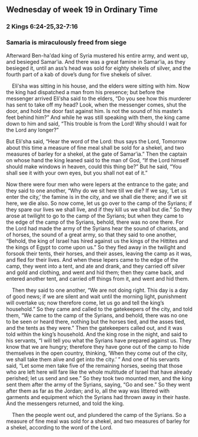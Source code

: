 ## Wednesday of week 19 in Ordinary Time

### 2 Kings 6:24-25,32-7:16

### Samaria is miraculously freed from siege

Afterward Ben-haʹdad king of Syria mustered his entire army, and went up, and besieged Samarʹia. And there was a great famine in Samarʹia, as they besieged it, until an ass’s head was sold for eighty shekels of silver, and the fourth part of a kab of dove’s dung for five shekels of silver.

    Eliʹsha was sitting in his house, and the elders were sitting with him. Now the king had dispatched a man from his presence; but before the messenger arrived Eliʹsha said to the elders, “Do you see how this murderer has sent to take off my head? Look, when the messenger comes, shut the door, and hold the door fast against him. Is not the sound of his master’s feet behind him?” And while he was still speaking with them, the king came down to him and said, “This trouble is from the Lord! Why should I wait for the Lord any longer?”

But Eliʹsha said, “Hear the word of the Lord: thus says the Lord, Tomorrow about this time a measure of fine meal shall be sold for a shekel, and two measures of barley for a shekel, at the gate of Samarʹia.” Then the captain on whose hand the king leaned said to the man of God, “If the Lord himself should make windows in heaven, could this thing be?” But he said, “You shall see it with your own eyes, but you shall not eat of it.”

Now there were four men who were lepers at the entrance to the gate; and they said to one another, “Why do we sit here till we die? If we say, ‘Let us enter the city,’ the famine is in the city, and we shall die there; and if we sit here, we die also. So now come, let us go over to the camp of the Syrians; if they spare our lives we shall live, and if they kill us we shall but die.” So they arose at twilight to go to the camp of the Syrians; but when they came to the edge of the camp of the Syrians, behold, there was no one there. For the Lord had made the army of the Syrians hear the sound of chariots, and of horses, the sound of a great army, so that they said to one another, “Behold, the king of Israel has hired against us the kings of the Hittites and the kings of Egypt to come upon us.” So they fled away in the twilight and forsook their tents, their horses, and their asses, leaving the camp as it was, and fled for their lives. And when these lepers came to the edge of the camp, they went into a tent, and ate and drank, and they carried off silver and gold and clothing, and went and hid them; then they came back, and entered another tent, and carried off things from it, and went and hid them.

    Then they said to one another, “We are not doing right. This day is a day of good news; if we are silent and wait until the morning light, punishment will overtake us; now therefore come, let us go and tell the king’s household.” So they came and called to the gatekeepers of the city, and told them, “We came to the camp of the Syrians, and behold, there was no one to be seen or heard there, nothing but the horses tied, and the asses tied, and the tents as they were.” Then the gatekeepers called out, and it was told within the king’s household. And the king rose in the night, and said to his servants, “I will tell you what the Syrians have prepared against us. They know that we are hungry; therefore they have gone out of the camp to hide themselves in the open country, thinking, ‘When they come out of the city, we shall take them alive and get into the city.’ ” And one of his servants said, “Let some men take five of the remaining horses, seeing that those who are left here will fare like the whole multitude of Israel that have already perished; let us send and see.” So they took two mounted men, and the king sent them after the army of the Syrians, saying, “Go and see.” So they went after them as far as the Jordan; and lo, all the way was littered with garments and equipment which the Syrians had thrown away in their haste. And the messengers returned, and told the king.

    Then the people went out, and plundered the camp of the Syrians. So a measure of fine meal was sold for a shekel, and two measures of barley for a shekel, according to the word of the Lord. 